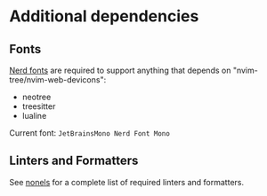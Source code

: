 # Additional dependencies

## Fonts

[Nerd fonts](https://www.nerdfonts.com/) are required to support anything that depends on "nvim-tree/nvim-web-devicons":
* neotree
* treesitter
* lualine 

Current font: `JetBrainsMono Nerd Font Mono`

## Linters and Formatters 

See [nonels](lua/plugins/nonels.lua) for a complete list of required linters and formatters. 

